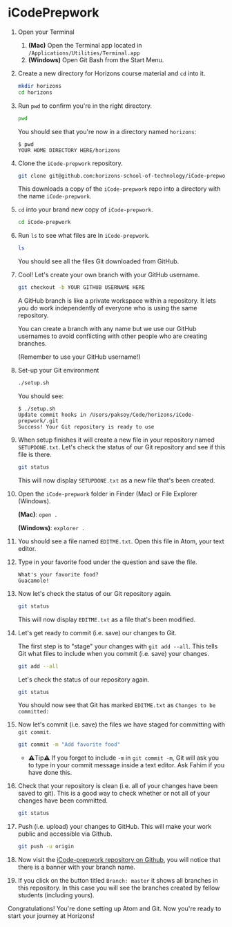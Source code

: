 # iCodePrepwork

1. Open your Terminal

    1. **(Mac)** Open the Terminal app located in `/Applications/Utilities/Terminal.app`
    1. **(Windows)** Open Git Bash from the Start Menu.

1. Create a new directory for Horizons course material and `cd` into it.

    ```bash
    mkdir horizons
    cd horizons
    ```

1. Run `pwd` to confirm you're in the right directory.

    ```bash
    pwd
    ```

    You should see that you're now in a directory named `horizons`:

    ```
    $ pwd
    YOUR HOME DIRECTORY HERE/horizons
    ```


1. Clone the `iCode-prepwork` repository.

    ```bash
    git clone git@github.com:horizons-school-of-technology/iCode-prepwork.git
    ```

    This downloads a copy of the `iCode-prepwork` repo into a directory with the
    name `iCode-prepwork`.



1. `cd` into your brand new copy of `iCode-prepwork`.

    ```bash
    cd iCode-prepwork
    ```

1. Run `ls` to see what files are in `iCode-prepwork`.

    ```bash
    ls
    ```

    You should see all the files Git downloaded from GitHub.

1. Cool! Let's create your own branch with your GitHub username.

    ```bash
    git checkout -b YOUR GITHUB USERNAME HERE
    ```

    A GitHub branch is like a private workspace within a repository. It lets
    you do work independently of everyone who is using the same repository.

    You can create a branch with any name but we use our GitHub usernames to
    avoid conflicting with other people who are creating branches.

    (Remember to use your GitHub username!)

1. Set-up your Git environment

    ```bash
    ./setup.sh
    ```

    You should see:

    ```
    $ ./setup.sh
    Update commit hooks in /Users/paksoy/Code/horizons/iCode-prepwork/.git
    Success! Your Git repository is ready to use
    ```

1. When setup finishes it will create a new file in your repository named
`SETUPDONE.txt`. Let's check the status of our Git repository and see if
this file is there.

    ```bash
    git status
    ```

    This will now display `SETUPDONE.txt` as a new file that's been created.

1. Open the `iCode-prepwork` folder in Finder (Mac) or File Explorer (Windows).

    **(Mac)**: `open .`

    **(Windows)**: `explorer .`

1. You should see a file named `EDITME.txt`. Open this file in Atom, your text editor.
1. Type in your favorite food under the question and save the file.

    ```
    What's your favorite food?
    Guacamole!
    ```

1. Now let's check the status of our Git repository again.

    ```bash
    git status
    ```

    This will now display `EDITME.txt` as a file that's been modified.


1. Let's get ready to commit (i.e. save) our changes to Git.

    The first step is to "stage" your changes with `git add --all`. This tells
    Git what files to include when you commit (i.e. save) your changes.

    ```bash
    git add --all
    ```

    Let's check the status of our repository again.

    ```bash
    git status
    ```

    You should now see that Git has marked `EDITME.txt` as
    `Changes to be committed:`


1. Now let's commit (i.e. save) the files we have staged for committing with
`git commit`.

    ```bash
    git commit -m "Add favorite food"
    ```


    - ⚠️Tip⚠️ If you forget to include `-m` in `git commit -m`, Git will ask you to type
    in your commit message inside a text editor. Ask Fahim if you have done this.


1. Check that your repository is clean (i.e. all of your changes have been saved
to git). This is a good way to check whether or not all of your changes have
been committed.

    ```bash
    git status
    ```


1. Push (i.e. upload) your changes to GitHub. This will make your work public
and accessible via Github.


    ```bash
    git push -u origin
    ```


1. Now visit the
[iCode-prepwork repository on Github](https://github.com/iCode-Network/iCodePrepwork),
you will notice that there is a banner with your branch name.


1. If you click on the button titled `Branch: master` it shows all branches in
this repository. In this case you will see the branches created by fellow
students (including yours).


Congratulations! You're done setting up Atom and Git. Now you're ready to start your journey at Horizons!
